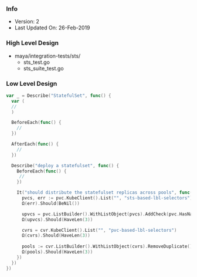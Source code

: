 ### Info
- Version: 2
- Last Updated On: 26-Feb-2019

### High Level Design
- maya/integration-tests/sts/
  - sts_test.go
  - sts_suite_test.go

### Low Level Design
```go
var _ = Describe("StatefulSet", func() {
  var (
  //
  )

  BeforeEach(func() {
    //
  })

  AfterEach(func() {
    //
  })

  Describe("deploy a statefulset", func() {
    BeforeEach(func() {
     //
    })

    It("should distribute the statefulset replicas across pools", func() {
      pvcs, err := pvc.KubeClient().List("", "sts-based-lbl-selectors")
      Ω(err).Should(BeNil())

      upvcs = pvc.ListBuilder().WithListObject(pvcs).AddCheck(pvc.HasName("pvc-name"), pvc.HasName("app-name")).List()
      Ω(upvcs).Should(HaveLen(3))

      cvrs = cvr.KubeClient().List("", "pvc-based-lbl-selectors")
      Ω(cvrs).Should(HaveLen(3))
      
      pools := cvr.ListBuilder().WithListObject(cvrs).RemoveDuplicate().List().ListPoolName()
      Ω(pools).Should(HaveLen(3))      
    })
  })
})
```
